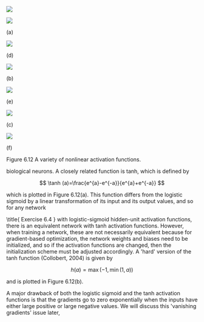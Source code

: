 ![](https://cdn.mathpix.com/cropped/2024_05_26_acdab4f582103bf8b8a9g-1.jpg?height=1026&width=1497&top_left_y=200&top_left_x=150)

![](https://cdn.mathpix.com/cropped/2024_05_26_acdab4f582103bf8b8a9g-1.jpg?height=442&width=473&top_left_y=214&top_left_x=169)

(a)

![](https://cdn.mathpix.com/cropped/2024_05_26_acdab4f582103bf8b8a9g-1.jpg?height=437&width=486&top_left_y=719&top_left_x=158)

(d)

![](https://cdn.mathpix.com/cropped/2024_05_26_acdab4f582103bf8b8a9g-1.jpg?height=442&width=476&top_left_y=216&top_left_x=658)

(b)

![](https://cdn.mathpix.com/cropped/2024_05_26_acdab4f582103bf8b8a9g-1.jpg?height=440&width=481&top_left_y=723&top_left_x=658)

(e)

![](https://cdn.mathpix.com/cropped/2024_05_26_acdab4f582103bf8b8a9g-1.jpg?height=442&width=491&top_left_y=219&top_left_x=1152)

(c)

![](https://cdn.mathpix.com/cropped/2024_05_26_acdab4f582103bf8b8a9g-1.jpg?height=439&width=491&top_left_y=721&top_left_x=1152)

(f)

Figure 6.12 A variety of nonlinear activation functions.

biological neurons. A closely related function is tanh, which is defined by

$$
\tanh (a)=\frac{e^{a}-e^{-a}}{e^{a}+e^{-a}}
$$

which is plotted in Figure 6.12(a). This function differs from the logistic sigmoid by a linear transformation of its input and its output values, and so for any network

\title{
Exercise 6.4
} with logistic-sigmoid hidden-unit activation functions, there is an equivalent network with tanh activation functions. However, when training a network, these are not necessarily equivalent because for gradient-based optimization, the network weights and biases need to be initialized, and so if the activation functions are changed, then the initialization scheme must be adjusted accordingly. A 'hard' version of the tanh function (Collobert, 2004) is given by

$$
h(a)=\max (-1, \min (1, a))
$$

and is plotted in Figure 6.12(b).

A major drawback of both the logistic sigmoid and the tanh activation functions is that the gradients go to zero exponentially when the inputs have either large positive or large negative values. We will discuss this 'vanishing gradients' issue later,